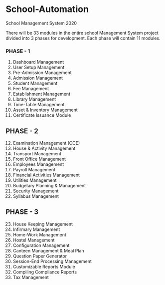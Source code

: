 # School-Automation
School Management System 2020

There will be 33 modules in the entire school Management System project divided into 3 phases for development. Each phase will contain 11 modules.

### PHASE - 1

  1) Dashboard Management
  2) User Setup Management
  3) Pre-Admission Management
  4) Admission Management
  5) Student Management
  6) Fee Management
  7) Establishment Management
  8) Library Management
  9) Time-Table Management
  10) Asset & Inventory Management
  11) Certificate Issuance Module


## PHASE - 2	

  12) Examination Management (CCE)
  13) House & Activity Management
  14) Transport Management
  15) Front Office Management
  16) Employees Management
  17) Payroll Management
  18) Financial Activities Management
  19) Utilities Management
  20) Budgetary Planning & Management
  21) Security Management
  22) Syllabus Management


## PHASE - 3

  23) House Keeping Management
  24) Infirmary Management
  25) Home-Work Management
  26) Hostel Management
  27) Configuration Management
  28) Canteen Management & Meal Plan
  29) Question Paper Generator
  30) Session-End Processing Management
  31) Customizable Reports Module
  32) Compiling Compliance Reports
  33) Tax Management
